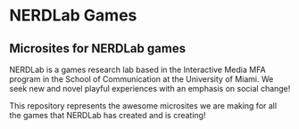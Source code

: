 NERDLab Games
=============

Microsites for NERDLab games
----------------------------
NERDLab is a games research lab based in the Interactive Media MFA program in the School of Communication at the University of Miami.
We seek new and novel playful experiences with an emphasis on social change!
  
This repository represents the awesome microsites we are making for all the games that NERDLab has created and is creating!

